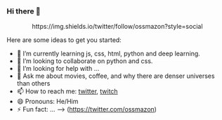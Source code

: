 ### Hi there 👋

<p align="center">https://img.shields.io/twitter/follow/ossmazon?style=social<p>

Here are some ideas to get you started:


- 🌱 I’m currently learning js, css, html, python and deep learning.
- 👯 I’m looking to collaborate on python and css.
- 🤔 I’m looking for help with ...
- 💬 Ask me about movies, coffee, and why there are denser universes than others
- 📫 How to reach me: [twitter](https://twitter.com/ossmazon), [twitch](https://twitch.com/ossmazon)
- 😄 Pronouns: He/Him
- ⚡ Fun fact: ...
-->
(https://twitter.com/ossmazon)
